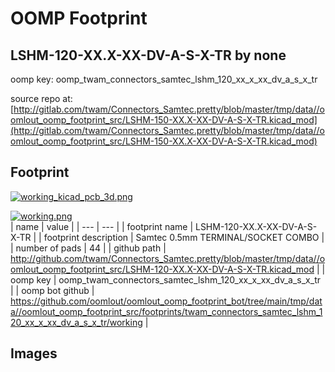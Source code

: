# OOMP Footprint  
## LSHM-120-XX.X-XX-DV-A-S-X-TR  by none  
  
oomp key: oomp_twam_connectors_samtec_lshm_120_xx_x_xx_dv_a_s_x_tr  
  
source repo at: [http://gitlab.com/twam/Connectors_Samtec.pretty/blob/master/tmp/data//oomlout_oomp_footprint_src/LSHM-150-XX.X-XX-DV-A-S-X-TR.kicad_mod](http://gitlab.com/twam/Connectors_Samtec.pretty/blob/master/tmp/data//oomlout_oomp_footprint_src/LSHM-150-XX.X-XX-DV-A-S-X-TR.kicad_mod)  
## Footprint  
  
[![working_kicad_pcb_3d.png](working_kicad_pcb_3d_600.png)](working_kicad_pcb_3d.png)  
  
[![working.png](working_600.png)](working.png)  
| name | value | 
| --- | --- | 
| footprint name | LSHM-120-XX.X-XX-DV-A-S-X-TR | 
| footprint description | Samtec 0.5mm TERMINAL/SOCKET COMBO | 
| number of pads | 44 | 
| github path | http://github.com/twam/Connectors_Samtec.pretty/blob/master/tmp/data//oomlout_oomp_footprint_src/LSHM-120-XX.X-XX-DV-A-S-X-TR.kicad_mod | 
| oomp key | oomp_twam_connectors_samtec_lshm_120_xx_x_xx_dv_a_s_x_tr | 
| oomp bot github | https://github.com/oomlout/oomlout_oomp_footprint_bot/tree/main/tmp/data//oomlout_oomp_footprint_src/footprints/twam_connectors_samtec_lshm_120_xx_x_xx_dv_a_s_x_tr/working | 
## Images  
